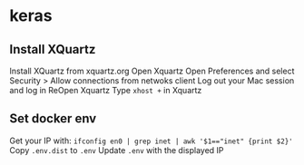 # keras

## Install XQuartz
Install XQuartz from xquartz.org
Open Xquartz
Open Preferences and select Security > Allow connections from netwoks client
Log out your Mac session and log in
ReOpen Xquartz
Type `xhost +` in Xquartz

## Set docker env
Get your IP with:
`ifconfig en0 | grep inet | awk '$1=="inet" {print $2}'`
Copy `.env.dist` to `.env`
Update `.env` with the displayed IP

